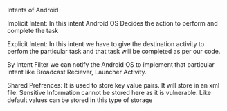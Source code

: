 Intents of Android

Implicit Intent: In this intent Android OS Decides the action to perform and complete the task

Explicit Intent: In this intent we have to give the destination activity to perfom the particular task and that task will be completed as per our code.

By Intent Filter we can notify the Android OS to implement that particular intent like Broadcast Reciever, Launcher Activity.

Shared Prefrences: It is used to store key value pairs. It will store in an xml file. Sensitive Information cannot be stored here as it is vulnerable. Like default values can be stored in this type of storage
